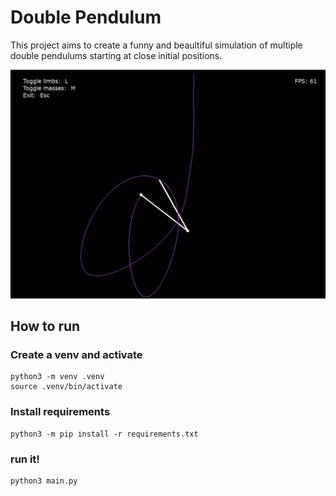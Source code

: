 # Double Pendulum

This project aims to create a funny and beaultiful simulation of multiple double pendulums starting at close initial positions.

![double pendulum](double_pendulum.gif)
## How to run

### Create a venv and activate

```shell
python3 -m venv .venv
source .venv/bin/activate
```

### Install requirements
```shell
python3 -m pip install -r requirements.txt
```

### run it!
```shell
python3 main.py
```
